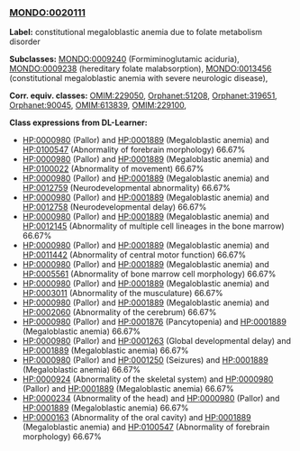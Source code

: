 
### [MONDO:0020111](http://purl.obolibrary.org/obo/MONDO_0020111)
**Label:** constitutional megaloblastic anemia due to folate metabolism disorder

**Subclasses:** [MONDO:0009240](http://purl.obolibrary.org/obo/MONDO_0009240) (Formiminoglutamic aciduria), [MONDO:0009238](http://purl.obolibrary.org/obo/MONDO_0009238) (hereditary folate malabsorption), [MONDO:0013456](http://purl.obolibrary.org/obo/MONDO_0013456) (constitutional megaloblastic anemia with severe neurologic disease), 

**Corr. equiv. classes:** [OMIM:229050](http://purl.obolibrary.org/obo/OMIM_229050), [Orphanet:51208](http://www.orpha.net/ORDO/Orphanet_51208), [Orphanet:319651](http://www.orpha.net/ORDO/Orphanet_319651), [Orphanet:90045](http://www.orpha.net/ORDO/Orphanet_90045), [OMIM:613839](http://purl.obolibrary.org/obo/OMIM_613839), [OMIM:229100](http://purl.obolibrary.org/obo/OMIM_229100), 

**Class expressions from DL-Learner:**

- [HP:0000980](http://purl.obolibrary.org/obo/HP_0000980) (Pallor) and [HP:0001889](http://purl.obolibrary.org/obo/HP_0001889) (Megaloblastic anemia) and [HP:0100547](http://purl.obolibrary.org/obo/HP_0100547) (Abnormality of forebrain morphology) 66.67%
- [HP:0000980](http://purl.obolibrary.org/obo/HP_0000980) (Pallor) and [HP:0001889](http://purl.obolibrary.org/obo/HP_0001889) (Megaloblastic anemia) and [HP:0100022](http://purl.obolibrary.org/obo/HP_0100022) (Abnormality of movement) 66.67%
- [HP:0000980](http://purl.obolibrary.org/obo/HP_0000980) (Pallor) and [HP:0001889](http://purl.obolibrary.org/obo/HP_0001889) (Megaloblastic anemia) and [HP:0012759](http://purl.obolibrary.org/obo/HP_0012759) (Neurodevelopmental abnormality) 66.67%
- [HP:0000980](http://purl.obolibrary.org/obo/HP_0000980) (Pallor) and [HP:0001889](http://purl.obolibrary.org/obo/HP_0001889) (Megaloblastic anemia) and [HP:0012758](http://purl.obolibrary.org/obo/HP_0012758) (Neurodevelopmental delay) 66.67%
- [HP:0000980](http://purl.obolibrary.org/obo/HP_0000980) (Pallor) and [HP:0001889](http://purl.obolibrary.org/obo/HP_0001889) (Megaloblastic anemia) and [HP:0012145](http://purl.obolibrary.org/obo/HP_0012145) (Abnormality of multiple cell lineages in the bone marrow) 66.67%
- [HP:0000980](http://purl.obolibrary.org/obo/HP_0000980) (Pallor) and [HP:0001889](http://purl.obolibrary.org/obo/HP_0001889) (Megaloblastic anemia) and [HP:0011442](http://purl.obolibrary.org/obo/HP_0011442) (Abnormality of central motor function) 66.67%
- [HP:0000980](http://purl.obolibrary.org/obo/HP_0000980) (Pallor) and [HP:0001889](http://purl.obolibrary.org/obo/HP_0001889) (Megaloblastic anemia) and [HP:0005561](http://purl.obolibrary.org/obo/HP_0005561) (Abnormality of bone marrow cell morphology) 66.67%
- [HP:0000980](http://purl.obolibrary.org/obo/HP_0000980) (Pallor) and [HP:0001889](http://purl.obolibrary.org/obo/HP_0001889) (Megaloblastic anemia) and [HP:0003011](http://purl.obolibrary.org/obo/HP_0003011) (Abnormality of the musculature) 66.67%
- [HP:0000980](http://purl.obolibrary.org/obo/HP_0000980) (Pallor) and [HP:0001889](http://purl.obolibrary.org/obo/HP_0001889) (Megaloblastic anemia) and [HP:0002060](http://purl.obolibrary.org/obo/HP_0002060) (Abnormality of the cerebrum) 66.67%
- [HP:0000980](http://purl.obolibrary.org/obo/HP_0000980) (Pallor) and [HP:0001876](http://purl.obolibrary.org/obo/HP_0001876) (Pancytopenia) and [HP:0001889](http://purl.obolibrary.org/obo/HP_0001889) (Megaloblastic anemia) 66.67%
- [HP:0000980](http://purl.obolibrary.org/obo/HP_0000980) (Pallor) and [HP:0001263](http://purl.obolibrary.org/obo/HP_0001263) (Global developmental delay) and [HP:0001889](http://purl.obolibrary.org/obo/HP_0001889) (Megaloblastic anemia) 66.67%
- [HP:0000980](http://purl.obolibrary.org/obo/HP_0000980) (Pallor) and [HP:0001250](http://purl.obolibrary.org/obo/HP_0001250) (Seizures) and [HP:0001889](http://purl.obolibrary.org/obo/HP_0001889) (Megaloblastic anemia) 66.67%
- [HP:0000924](http://purl.obolibrary.org/obo/HP_0000924) (Abnormality of the skeletal system) and [HP:0000980](http://purl.obolibrary.org/obo/HP_0000980) (Pallor) and [HP:0001889](http://purl.obolibrary.org/obo/HP_0001889) (Megaloblastic anemia) 66.67%
- [HP:0000234](http://purl.obolibrary.org/obo/HP_0000234) (Abnormality of the head) and [HP:0000980](http://purl.obolibrary.org/obo/HP_0000980) (Pallor) and [HP:0001889](http://purl.obolibrary.org/obo/HP_0001889) (Megaloblastic anemia) 66.67%
- [HP:0000163](http://purl.obolibrary.org/obo/HP_0000163) (Abnormality of the oral cavity) and [HP:0001889](http://purl.obolibrary.org/obo/HP_0001889) (Megaloblastic anemia) and [HP:0100547](http://purl.obolibrary.org/obo/HP_0100547) (Abnormality of forebrain morphology) 66.67%


